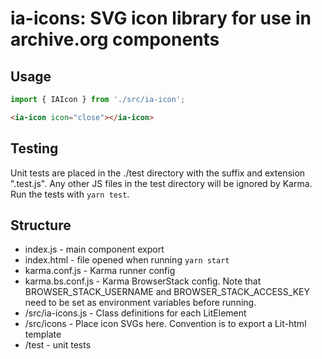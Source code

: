 # ia-icons: SVG icon library for use in archive.org components

## Usage

```js
import { IAIcon } from './src/ia-icon';
```

```html
<ia-icon icon="close"></ia-icon>
```

## Testing

Unit tests are placed in the ./test directory with the suffix and extension
".test.js". Any other JS files in the test directory will be ignored by Karma.
Run the tests with `yarn test`.

## Structure

* index.js - main component export
* index.html - file opened when running `yarn start`
* karma.conf.js - Karma runner config
* karma.bs.conf.js - Karma BrowserStack config. Note that BROWSER_STACK_USERNAME
  and BROWSER_STACK_ACCESS_KEY need to be set as environment variables before
  running.
* /src/ia-icons.js - Class definitions for each LitElement
* /src/icons - Place icon SVGs here. Convention is to export a Lit-html template
* /test - unit tests
